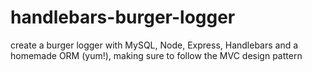 # handlebars-burger-logger
create a burger logger with MySQL, Node, Express, Handlebars and a homemade ORM (yum!), making sure to follow the MVC design pattern
